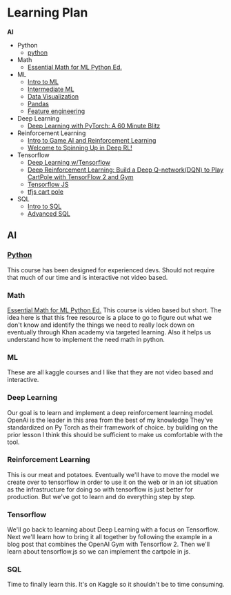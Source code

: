 # Learning Plan

**AI**
- Python
  - [python](https://www.kaggle.com/learn/python)
- Math
  - [Essential Math for ML Python Ed.](https://www.linkedin.com/learning/essential-math-for-machine-learning-python-edition/)
- ML
  - [Intro to ML](https://www.kaggle.com/learn/intro-to-machine-learning)
  - [Intermediate ML](https://www.kaggle.com/learn/intermediate-machine-learning)
  - [Data Visualization](https://www.kaggle.com/learn/data-visualization)
  - [Pandas](https://www.kaggle.com/learn/pandas)
  - [Feature engineering](https://www.kaggle.com/learn/feature-engineering)
- Deep Learning
  - [Deep Learning with PyTorch: A 60 Minute Blitz](https://pytorch.org/tutorials/beginner/deep_learning_60min_blitz.html)
- Reinforcement Learning
  - [Intro to Game AI and Reinforcement Learning](https://www.kaggle.com/learn/intro-to-game-ai-and-reinforcement-learning)
  - [Welcome to Spinning Up in Deep RL!](https://spinningup.openai.com/en/latest/)
- Tensorflow
  - [Deep Learning w/Tensorflow](https://www.kaggle.com/learn/deep-learning)
  - [Deep Reinforcement Learning: Build a Deep Q-network(DQN) to Play CartPole with TensorFlow 2 and Gym](https://towardsdatascience.com/deep-reinforcement-learning-build-a-deep-q-network-dqn-to-play-cartpole-with-tensorflow-2-and-gym-8e105744b998)
  - [Tensorflow JS](https://www.tensorflow.org/js/tutorials)
  - [tfjs cart pole](https://github.com/tensorflow/tfjs-examples/tree/master/cart-pole)
- SQL
  - [Intro to SQL](https://www.kaggle.com/learn/intro-to-sql)
  - [Advanced SQL](https://www.kaggle.com/learn/advanced-sql)


## AI
### [Python](https://www.kaggle.com/learn/python)
This course has been designed for experienced devs. Should not require that much of our time and is interactive not video based.

### Math
[Essential Math for ML Python Ed.](https://www.linkedin.com/learning/essential-math-for-machine-learning-python-edition/)
This course is video based but short. The idea here is that this free resource is a place to go to figure out what we don't know and identify the things we need to really lock down on eventually through Khan academy via targeted learning. Also it helps us understand how to implement the need math in python.

### ML
These are all kaggle courses and I like that they are not video based and interactive.

### Deep Learning
Our goal is to learn and implement a deep reinforcement learning model. OpenAi is the leader in this area from the best of my knowledge They've standardized on Py Torch as their framework of choice. by building on the prior lesson I think this should be sufficient to make us comfortable with the tool.

### Reinforcement Learning
This is our meat and potatoes. Eventually we'll have to move the model we create over to tensorflow in order to use it on the web or in an iot situation as the infrastructure for doing so with tensorflow is just better for production. But we've got to learn and do everything step by step. 

### Tensorflow
We'll go back to learning about Deep Learning with a focus on Tensorflow. Next we'll learn how to bring it all together by following the example in a blog post that combines the OpenAI Gym with Tensorflow 2. Then we'll learn about tensorflow.js so we can implement the cartpole in js.


### SQL
Time to finally learn this. It's on Kaggle so it shouldn't be to time consuming.

